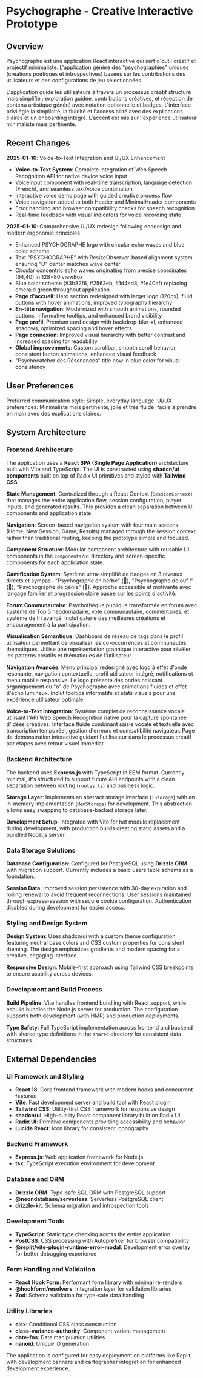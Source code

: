 # Psychographe - Creative Interactive Prototype

## Overview

Psychographe est une application React interactive qui sert d'outil créatif et projectif minimaliste. L'application génère des "psychographies" uniques (créations poétiques et introspectives) basées sur les contributions des utilisateurs et des configurations de jeu sélectionnées. 

L'application guide les utilisateurs à travers un processus créatif structuré mais simplifié : exploration guidée, contributions créatives, et réception de contenu artistique généré avec notation optionnelle et badges. L'interface privilégie la simplicité, la fluidité et l'accessibilité avec des explications claires et un onboarding intégré. L'accent est mis sur l'expérience utilisateur minimaliste mais pertinente.

## Recent Changes

**2025-01-10**: Voice-to-Text Integration and UI/UX Enhancement
- **Voice-to-Text System**: Complete integration of Web Speech Recognition API for native device voice input
- VoiceInput component with real-time transcription, language detection (French), and seamless text/voice combination
- Interactive voice demo page with guided creative process flow
- Voice navigation added to both Header and MinimalHeader components
- Error handling and browser compatibility checks for speech recognition
- Real-time feedback with visual indicators for voice recording state

**2025-01-10**: Comprehensive UI/UX redesign following ecodesign and modern ergonomic principles
- Enhanced PSYCHOGRAPHE logo with circular echo waves and blue color scheme
- Text "PSYCHOGRAPHE" with ResizeObserver-based alignment system ensuring "O" center matches wave center
- Circular concentric echo waves originating from precise coordinates (64,40) in 128×80 viewBox
- Blue color scheme (#3b82f6, #2563eb, #1d4ed8, #1e40af) replacing emerald green throughout application
- **Page d'accueil**: Hero section redesigned with larger logo (120px), fluid buttons with hover animations, improved typography hierarchy
- **En-tête navigation**: Modernized with smooth animations, rounded buttons, informative tooltips, and enhanced brand visibility
- **Page profil**: Premium card design with backdrop-blur-xl, enhanced shadows, optimized spacing and hover effects
- **Page connexion**: Improved visual hierarchy with better contrast and increased spacing for readability
- **Global improvements**: Custom scrollbar, smooth scroll behavior, consistent button animations, enhanced visual feedback
- "Psychocatcher des Résonances" title now in blue color for visual consistency

## User Preferences

Preferred communication style: Simple, everyday language.
UI/UX preferences: Minimaliste mais pertinente, jolie et très fluide, facile à prendre en main avec des explications claires.

## System Architecture

### Frontend Architecture
The application uses a **React SPA (Single Page Application)** architecture built with Vite and TypeScript. The UI is constructed using **shadcn/ui components** built on top of Radix UI primitives and styled with **Tailwind CSS**.

**State Management**: Centralized through a React Context (`SessionContext`) that manages the entire application flow, session configuration, player inputs, and generated results. This provides a clean separation between UI components and application state.

**Navigation**: Screen-based navigation system with four main screens (Home, New Session, Game, Results) managed through the session context rather than traditional routing, keeping the prototype simple and focused.

**Component Structure**: Modular component architecture with reusable UI components in the `components/ui` directory and screen-specific components for each application state.

**Gamification System**: Système ultra-simplifié de badges en 3 niveaux directs et sympas : "Psychographe en herbe" (🌱), "Psychographe de ouf !" (🎨), "Psychographe de génie" (🌟). Approche accessible et motivante avec langage familier et progression claire basée sur les points d'activité.

**Forum Communautaire**: Psychothèque publique transformée en forum avec système de Top 5 hebdomadaire, vote communautaire, commentaires, et système de tri avancé. Inclut galerie des meilleures créations et encouragement à la participation.

**Visualisation Sémantique**: Dashboard de réseau de tags dans le profil utilisateur permettant de visualiser les co-occurrences et communautés thématiques. Utilise une représentation graphique interactive pour révéler les patterns créatifs et thématiques de l'utilisateur.

**Navigation Avancée**: Menu principal redesigné avec logo à effet d'onde résonante, navigation contextuelle, profil utilisateur intégré, notifications et menu mobile responsive. Le logo présente des ondes naissant organiquement du "o" de Psychographe avec animations fluides et effet d'écho lumineux. Inclut tooltips informatifs et états visuels pour une expérience utilisateur optimale.

**Voice-to-Text Integration**: Système complet de reconnaissance vocale utilisant l'API Web Speech Recognition native pour la capture spontanée d'idées créatives. Interface fluide combinant saisie vocale et textuelle avec transcription temps réel, gestion d'erreurs et compatibilité navigateur. Page de démonstration interactive guidant l'utilisateur dans le processus créatif par étapes avec retour visuel immédiat.

### Backend Architecture
The backend uses **Express.js** with TypeScript in ESM format. Currently minimal, it's structured to support future API endpoints with a clean separation between routing (`routes.ts`) and business logic.

**Storage Layer**: Implements an abstract storage interface (`IStorage`) with an in-memory implementation (`MemStorage`) for development. This abstraction allows easy swapping to database-backed storage later.

**Development Setup**: Integrated with Vite for hot module replacement during development, with production builds creating static assets and a bundled Node.js server.

### Data Storage Solutions
**Database Configuration**: Configured for PostgreSQL using **Drizzle ORM** with migration support. Currently includes a basic users table schema as a foundation.

**Session Data**: Improved session persistence with 30-day expiration and rolling renewal to avoid frequent reconnections. User sessions maintained through express-session with secure cookie configuration. Authentication disabled during development for easier access.

### Styling and Design System
**Design System**: Uses shadcn/ui with a custom theme configuration featuring neutral base colors and CSS custom properties for consistent theming. The design emphasizes gradients and modern spacing for a creative, engaging interface.

**Responsive Design**: Mobile-first approach using Tailwind CSS breakpoints to ensure usability across devices.

### Development and Build Process
**Build Pipeline**: Vite handles frontend bundling with React support, while esbuild bundles the Node.js server for production. The configuration supports both development (with HMR) and production deployments.

**Type Safety**: Full TypeScript implementation across frontend and backend with shared type definitions in the `shared` directory for consistent data structures.

## External Dependencies

### UI Framework and Styling
- **React 18**: Core frontend framework with modern hooks and concurrent features
- **Vite**: Fast development server and build tool with React plugin
- **Tailwind CSS**: Utility-first CSS framework for responsive design
- **shadcn/ui**: High-quality React component library built on Radix UI
- **Radix UI**: Primitive components providing accessibility and behavior
- **Lucide React**: Icon library for consistent iconography

### Backend Framework
- **Express.js**: Web application framework for Node.js
- **tsx**: TypeScript execution environment for development

### Database and ORM
- **Drizzle ORM**: Type-safe SQL ORM with PostgreSQL support
- **@neondatabase/serverless**: Serverless PostgreSQL client
- **drizzle-kit**: Schema migration and introspection tools

### Development Tools
- **TypeScript**: Static type checking across the entire application
- **PostCSS**: CSS processing with Autoprefixer for browser compatibility
- **@replit/vite-plugin-runtime-error-modal**: Development error overlay for better debugging experience

### Form Handling and Validation
- **React Hook Form**: Performant form library with minimal re-renders
- **@hookform/resolvers**: Integration layer for validation libraries
- **Zod**: Schema validation for type-safe data handling

### Utility Libraries
- **clsx**: Conditional CSS class construction
- **class-variance-authority**: Component variant management
- **date-fns**: Date manipulation utilities
- **nanoid**: Unique ID generation

The application is configured for easy deployment on platforms like Replit, with development banners and cartographer integration for enhanced development experience.